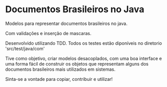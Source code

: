 # Documentos Brasileiros no Java
Modelos para representar documentos brasileiros no java.

Com validações e inserção de mascaras.

Desenvolvido utilizando TDD. Todos os testes estão diponíveis no diretorio 'src/test/java/com'

Tive como objetivo, criar modelos desacoplados, com uma boa interface e uma forma fácil de construir os objetos que representam alguns dos documentos brasileiros mais utilizados em sistemas.

Sinta-se a vontade para copiar, contribuir e utilizar!